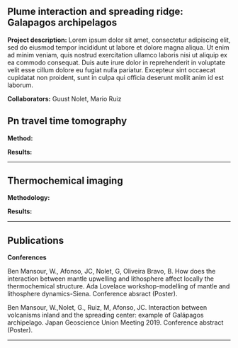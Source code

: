 ## Plume interaction and spreading ridge: Galapagos archipelagos

**Project description:** Lorem ipsum dolor sit amet, consectetur adipiscing elit, sed do eiusmod tempor incididunt ut labore et dolore magna aliqua. Ut enim ad minim veniam, quis nostrud exercitation ullamco laboris nisi ut aliquip ex ea commodo consequat. Duis aute irure dolor in reprehenderit in voluptate velit esse cillum dolore eu fugiat nulla pariatur. Excepteur sint occaecat cupidatat non proident, sunt in culpa qui officia deserunt mollit anim id est laborum.

**Collaborators:** Guust Nolet, Mario Ruiz

## Pn travel time tomography

**Method:**

**Results:**

---

## Thermochemical imaging

**Methodology:**

**Results:**

---

## Publications


**Conferences**

Ben Mansour, W., Afonso, JC, Nolet, G, Oliveira Bravo, B. How does the interaction between mantle upwelling and lithosphere affect locally the thermochemical structure. Ada Lovelace workshop-modelling of mantle and lithosphere dynamics-Siena. Conference absract (Poster).

Ben Mansour, W.,Nolet, G., Ruiz, M, Afonso, JC. Interaction between volcanisms inland and the spreading center: example of Galápagos archipelago. Japan Geoscience Union Meeting 2019. Conference abstract (Poster).



---
